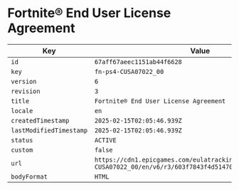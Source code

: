 # Fortnite® End User License Agreement

| Key | Value |
| --- | ----- |
| `id` | `67aff67aeec1151ab44f6628` |
| `key` | `fn-ps4-CUSA07022_00` |
| `version` | `6` |
| `revision` | `3` |
| `title` | `Fortnite® End User License Agreement` |
| `locale` | `en` |
| `createdTimestamp` | `2025-02-15T02:05:46.939Z` |
| `lastModifiedTimestamp` | `2025-02-15T02:05:46.939Z` |
| `status` | `ACTIVE` |
| `custom` | `false` |
| `url` | `https://cdn1.epicgames.com/eulatracking-download/fn-ps4-CUSA07022_00/en/v6/r3/603f7843f4d5147092aa9b4c7b9aee4f.pdf` |
| `bodyFormat` | `HTML` |

